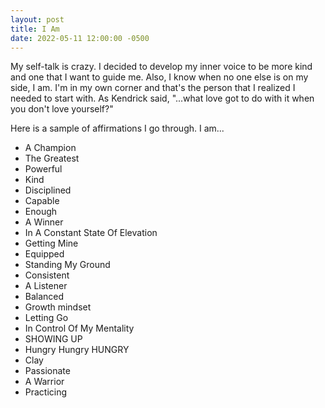 ```yaml
---
layout: post
title: I Am
date: 2022-05-11 12:00:00 -0500
---
```


My self-talk is crazy.
I decided to develop my inner voice to be more kind and one that I want to guide me.
Also, I know when no one else is on my side, I am.
I'm in my own corner and that's the person that I realized I needed to start with.
As Kendrick said, "...what love got to do with it when you don't love yourself?"

Here is a sample of affirmations I go through. I am...

- A Champion
- The Greatest
- Powerful
- Kind
- Disciplined
- Capable
- Enough
- A Winner
- In A Constant State Of Elevation
- Getting Mine
- Equipped
- Standing My Ground 
- Consistent 
- A Listener 
- Balanced 
- Growth mindset 
- Letting Go
- In Control Of My Mentality
- SHOWING UP
- Hungry Hungry HUNGRY
- Clay
- Passionate 
- A Warrior
- Practicing
